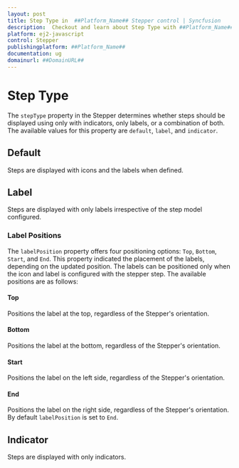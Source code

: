```yaml
---
layout: post
title: Step Type in  ##Platform_Name## Stepper control | Syncfusion
description:  Checkout and learn about Step Type with ##Platform_Name## Stepper control of Syncfusion Essential JS 2 and more details.
platform: ej2-javascript
control: Stepper
publishingplatform: ##Platform_Name##
documentation: ug
domainurl: ##DomainURL##
---
```


# Step Type

The `stepType` property in the Stepper determines whether steps should be displayed using only with indicators, only labels, or a combination of both. The available values for this property are `default`, `label`, and `indicator`.

## Default
Steps are displayed with icons and the labels when defined.

## Label

Steps are displayed with only labels irrespective of the step model configured.


### Label Positions
The `labelPosition` property offers four positioning options: `Top`, `Bottom`, `Start`, and `End`. This property indicated the placement of the labels, depending on the updated position. The labels can be positioned only when the icon and label is configured with the stepper step. The available positions are as follows:

#### Top
Positions the label at the top, regardless of the Stepper's orientation.

#### Bottom
Positions the label at the bottom, regardless of the Stepper's orientation.

#### Start
Positions the label on the left side, regardless of the Stepper's orientation.

#### End
Positions the label on the right side, regardless of the Stepper's orientation. By default `labelPosition` is set to `End`.

## Indicator
Steps are displayed with only indicators.